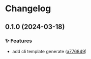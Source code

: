 # Changelog

## 0.1.0 (2024-03-18)


### ✨ Features

* add cli template generate ([a776849](https://github.com/hacxy/create-tsapp/commit/a776849480a4a6266ea403df65bc3021832dd0c6))
